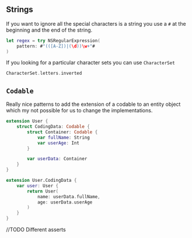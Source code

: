 ## Strings
If you want to ignore all the special characters is a string you use a `#` at the beginning and the end of the string.
```Swift
let regex = try NSRegularExpression(
    pattern: #"(([A-Z])|(\d))\w+"#
)
```

If you looking for a particular character sets you can use `CharacterSet`
```Swift
CharacterSet.letters.inverted
```

## `Codable`
Really nice patterns to add the extension of a codable to an entity object which my not possible for us to change the implementations.
``` Swift
extension User {
    struct CodingData: Codable {
        struct Container: Codable {
            var fullName: String
            var userAge: Int
        }

        var userData: Container
    }
}

extension User.CodingData {
    var user: User {
        return User(
            name: userData.fullName,
            age: userData.userAge
        )
    }
}
```

//TODO Different asserts
